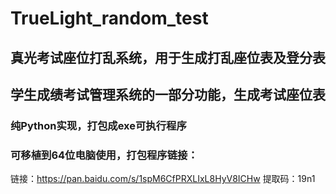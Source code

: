 # TrueLight_random_test
## 真光考试座位打乱系统，用于生成打乱座位表及登分表
## 学生成绩考试管理系统的一部分功能，生成考试座位表

### 纯Python实现，打包成exe可执行程序
### 可移植到64位电脑使用，打包程序链接：

链接：https://pan.baidu.com/s/1spM6CfPRXLIxL8HyV8ICHw 
提取码：19n1
